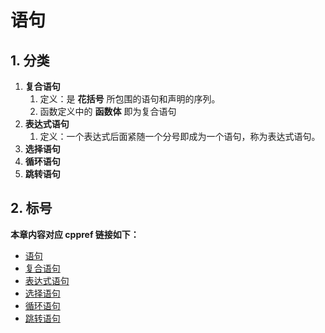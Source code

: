 # 语句

## 1. 分类

1. **复合语句**
   1. 定义：是 **花括号** 所包围的语句和声明的序列。
   2. 函数定义中的 **函数体** 即为复合语句
2. **表达式语句**
   1. 定义：一个表达式后面紧随一个分号即成为一个语句，称为表达式语句。
3. **选择语句**
4. **循环语句**
5. **跳转语句**

## 2. 标号

**本章内容对应 cppref 链接如下：**

+ [语句](https://zh.cppreference.com/w/c/language/statements)
+ [复合语句](https://zh.cppreference.com/w/clanguage/statements#.E5.A4.8D.E5.90.88.E8.AF.AD.E58F.A5)
+ [表达式语句](https://zh.cppreference.com/w/clanguage/statements#.E8.A1.A8.E8.BE.BE.E5.BC.8F.E8.AF.AD.E5.8F.A5)
+ [选择语句](https://zh.cppreference.com/w/clanguage/statements#.E9.80.89.E6.8B.A9.E8.AF.AD.E5>8F.A5)
+ [循环语句](https://zh.cppreference.com/w/clanguage/statements#.E5.BE.AA.E7.8E.AF.E8.AF.AD.E5>8F.A5)
+ [跳转语句](https://zh.cppreference.com/w/clanguage/statements#.E8.B7.B3.E8.BD.AC.E8.AF.AD.E5>8F.A5)
